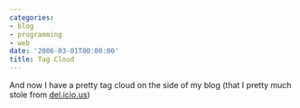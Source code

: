 ```yaml
---
categories:
- blog
- programming
- web
date: '2006-03-01T00:00:00'
title: Tag Cloud
---
```



And now I have a pretty tag cloud on the side of my blog (that I pretty much stole from [del.icio.us](http://del.icio.us))

